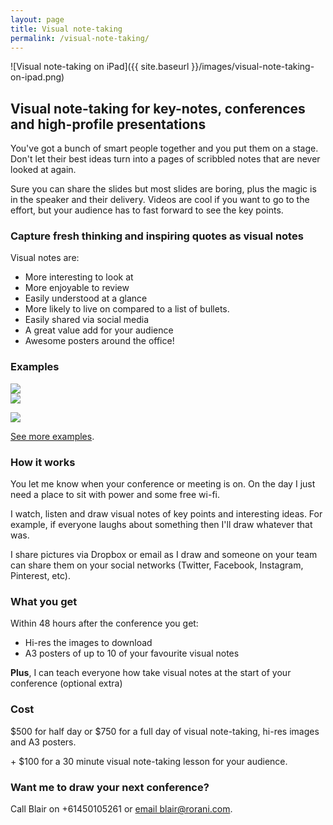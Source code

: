 ```yaml
---
layout: page
title: Visual note-taking
permalink: /visual-note-taking/
---
```


  ![Visual note-taking on iPad]({{ site.baseurl }}/images/visual-note-taking-on-ipad.png)

  <h2>Visual note-taking for key-notes, conferences and high-profile presentations</h2>
  <p>You've got a bunch of smart people together and you put them on a stage. Don't let their best ideas turn into a pages of scribbled notes that are never looked at again.</p>
  <p>Sure you can share the slides but most slides are boring, plus the magic is in the speaker and their delivery. Videos are cool if you want to go to the effort, but your audience has to fast forward to see the key points.</p>
  <h3>Capture fresh thinking and inspiring quotes as visual notes</h3>
  <p>Visual notes are:</p>
  <ul>
    <li>More interesting to look at</li>
    <li>More enjoyable to review</li>
    <li>Easily understood at a glance</li>
    <li>More likely to live on compared to a list of bullets.</li>
    <li>Easily shared via social media</li>
    <li>A great value add for your audience</li>
    <li>Awesome posters around the office!</li>
  </ul>

  <h3>Examples</h3>
  <div class="row">
    <div class="one-half column"><img src="https://m1.behance.net/rendition/modules/144352317/disp/c970694414cf026f4ddeb760c762b336.jpeg"></div>
    <div class="one-half column"><img src="https://s-media-cache-ak0.pinimg.com/736x/57/8d/68/578d68e8195f8556862ec1b926861665.jpg"></div>
    <p><img src="https://s-media-cache-ak0.pinimg.com/736x/e2/5f/c5/e25fc5fdb2d3a9c6973a5c9b9fe48124.jpg"></p>
  </div>
  <p><a href="https://www.pinterest.com/blairrorani/visual-note-taking/" target="_blank">See more examples</a>.</p>

  <h3>How it works</h3>
  <p>You let me know when your conference or meeting is on. On the day I just need a place to sit with power and some free wi-fi.</p>
  <p>I watch, listen and draw visual notes of key points and interesting ideas. For example, if everyone laughs about something then I'll draw whatever that was.</p>
  <p>I share pictures via Dropbox or email as I draw and someone on your team can share them on your social networks (Twitter, Facebook, Instagram, Pinterest, etc).</p>
  <h3>What you get</h3>
  <p>Within 48 hours after the conference you get:</p>
  <ul>
    <li>Hi-res the images to download</li>
    <li>A3 posters of up to 10 of your favourite visual notes</li>
  </ul>
  <p><strong>Plus</strong>, I can teach everyone how take visual notes at the start of your conference (optional extra)</p>

  <h3>Cost</h3>
  <p>$500 for half day or $750 for a full day of visual note-taking, hi-res images and A3 posters.</p>
  <p>+ $100 for a 30 minute visual note-taking lesson for your audience.</p>
  <h3>Want me to draw your next conference?</h3>
  <p>Call Blair on +61450105261 or <a href="mailto:blair@rorani.com">email blair@rorani.com</a>.</p>
